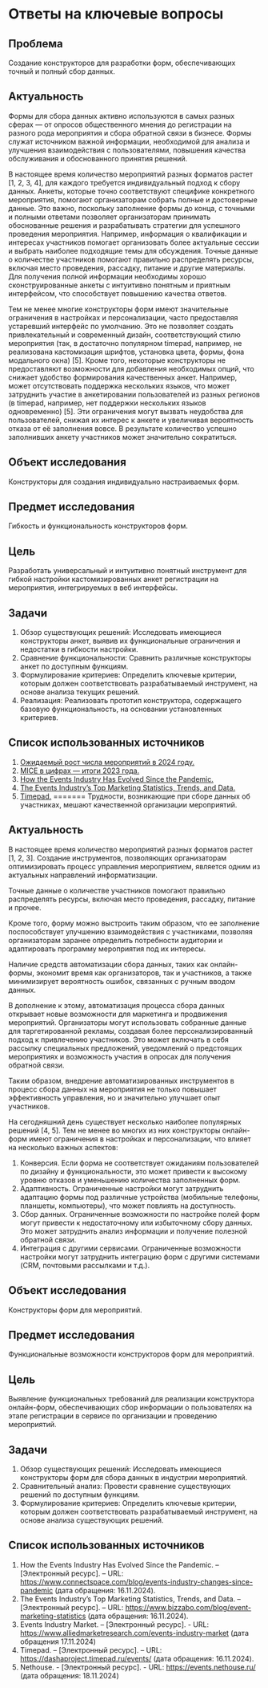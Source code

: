 # Ответы на ключевые вопросы

## Проблема

Создание конструкторов для разработки форм, обеспечивающих точный и полный сбор данных.

## Актуальность
Формы для сбора данных активно используются в самых разных сферах — от опросов общественного мнения до регистрации на разного рода мероприятия и сбора обратной связи в бизнесе. Формы служат источником важной информации, необходимой для анализа и улучшения взаимодействия с пользователями, повышения качества обслуживания и обоснованного принятия решений.

В настоящее время количество мероприятий разных форматов растет [1, 2, 3, 4], для каждого требуется индивидуальный подход к сбору данных. Анкеты, которые точно соответствуют специфике конкретного мероприятия, помогают организаторам собрать полные и достоверные данные. Это важно, поскольку заполнение формы до конца, с точными и полными ответами позволяет организаторам принимать обоснованные решения и разрабатывать стратегии для успешного проведения мероприятия. Например, информация о квалификации и интересах участников помогает организовать более актуальные сессии и выбрать наиболее подходящие темы для обсуждения. Точные данные о количестве участников помогают правильно распределять ресурсы, включая место проведения, рассадку, питание и другие материалы.
Для получения полной информации необходимы хорошо сконструированные анкеты с интуитивно понятным и приятным интерфейсом, что способствует повышению качества ответов. 

Тем не менее многие конструкторы форм имеют значительные ограничения в настройках и персонализации, часто предоставляя устаревший интерфейс по умолчанию. Это не позволяет создать привлекательный и современный дизайн, соответствующий стилю мероприятия (так, в достаточно популярном timepad, например, не реализована кастомизация шрифтов, установка цвета, формы, фона модального окна) [5]. Кроме того, некоторые конструкторы не предоставляют возможности для добавления необходимых опций, что снижает удобство формирования качественных анкет. Например, может отсутствовать поддержка нескольких языков, что может затруднить участие в анкетировании пользователей из разных регионов (в timepad, например, нет поддержки нескольких языков одновременно) [5].
Эти ограничения могут вызвать неудобства для пользователей, снижая их интерес к анкете и увеличивая вероятность отказа от её заполнения вовсе. В результате количество успешно заполнивших анкету участников может значительно сократиться.


## Объект исследования
Конструкторы для создания индивидуально настраиваемых форм.

## Предмет исследования
Гибкость и функциональность конструкторов форм.

## Цель
Разработать универсальный и интуитивно понятный инструмент для гибкой настройки кастомизированных анкет регистрации на мероприятия, интегрируемых в веб интерфейсы.

## Задачи
1. Обзор существующих решений: Исследовать имеющиеся конструкторы анкет, выявив их функциональные ограничения и недостатки в гибкости настройки.
2. Сравнение функциональности: Сравнить различные конструкторы анкет по доступным функциям.
2. Формулирование критериев: Определить ключевые критерии, которым должен соответствовать разрабатываемый инструмент, на основе анализа текущих решений.
3. Реализация: Реализовать прототип конструктора, содержащего базовую функциональность, на основании установленных критериев.

## Список использованных источников
1. [Ожидаемый рост числа мероприятий в 2024 году.](https://dzen.ru/a/ZWnchXv69RavxCeW)
2. [MICE в цифрах — итоги 2023 года.](https://adpass.ru/mice-v-tsifrah-itogi-2023-goda/)
3. [How the Events Industry Has Evolved Since the Pandemic.](https://www.connectspace.com/blog/events-industry-changes-since-pandemic)
4. [The Events Industry’s Top Marketing Statistics, Trends, and Data.](https://www.bizzabo.com/blog/event-marketing-statistics)
5. [Timepad.](https://dashaproject.timepad.ru/events/)
=======
Трудности, возникающие при сборе данных об участниках, мешают качественной организации мероприятий.

## Актуальность
В настоящее время количество мероприятий разных форматов растет [1, 2, 3]. Создание инструментов, позволяющих организаторам оптимизировать процесс управления мероприятием, является одним из актуальных направлений информатизации.

Точные данные о количестве участников помогают правильно распределять ресурсы, включая место проведения, рассадку, питание и прочее.

Кроме того, форму можно выстроить таким образом, что ее заполнение поспособствует улучшению взаимодействия с участниками, позволяя организаторам заранее определить потребности аудитории и адаптировать программу мероприятия под их интересы. 

Наличие средств автоматизации сбора данных, таких как онлайн-формы, экономит время как организаторов, так и участников, а также минимизирует вероятность ошибок, связанных с ручным вводом данных.

В дополнение к этому, автоматизация процесса сбора данных открывает новые возможности для маркетинга и продвижения мероприятий. Организаторы могут использовать собранные данные для таргетированной рекламы, создавая более персонализированный подход к привлечению участников. Это может включать в себя рассылку специальных предложений, уведомлений о предстоящих мероприятиях и возможность участия в опросах для получения обратной связи.

Таким образом, внедрение автоматизированных инструментов в процесс сбора данных на мероприятия не только повышает эффективность управления, но и значительно улучшает опыт участников.

На сегодняшний день существует несколько наиболее популярных решений [4, 5]. Тем не менее во многих из них конструкторы онлайн-форм имеют ограничения в настройках и персонализации, что влияет на несколько важных аспектов:
1. Конверсия. Если форма не соответствует ожиданиям пользователей по дизайну и функциональности, это может привести к высокому уровню отказов и уменьшению количества заполненных форм.
2. Адаптивность. Ограниченные настройки могут затруднить адаптацию формы под различные устройства (мобильные телефоны, планшеты, компьютеры), что может повлиять на доступность.
3. Сбор данных. Ограниченные возможности по настройке полей форм могут привести к недостаточному или избыточному сбору данных. Это может затруднить анализ информации и получение полезной обратной связи.
4. Интеграция с другими сервисами. Ограниченные возможности настройки могут затруднить интеграцию форм с другими системами (CRM, почтовыми рассылками и т.д.).

## Объект исследования
Конструкторы форм для мероприятий.

## Предмет исследования
Функциональные возможности конструкторов форм для мероприятий.

## Цель
Выявление функциональных требований для реализации конструктора онлайн-форм, обеспечивающих сбор информации о пользователях на этапе регистрации в сервисе по организации и проведению мероприятий.

## Задачи
1. Обзор существующих решений: Исследовать имеющиеся конструкторы форм для сбора данных в индустрии мероприятий.
2. Сравнительный анализ: Провести сравнение существующих решений по доступным функциям.
3. Формулирование критериев: Определить ключевые критерии, которым должен соответствовать разрабатываемый инструмент, на основе анализа существующих решений.

## Список использованных источников
1. How the Events Industry Has Evolved Since the Pandemic. – [Электронный ресурс]. – URL: https://www.connectspace.com/blog/events-industry-changes-since-pandemic (дата обращения: 16.11.2024).
2. The Events Industry’s Top Marketing Statistics, Trends, and Data. – [Электронный ресурс]. – URL: https://www.bizzabo.com/blog/event-marketing-statistics (дата обращения: 16.11.2024).
3. Events Industry Market. – [Электронный ресурс]. - URL: https://www.alliedmarketresearch.com/events-industry-market (дата обращения 17.11.2024)
4. Timepad. – [Электронный ресурс]. – URL: https://dashaproject.timepad.ru/events/ (дата обращения: 16.11.2024).
5. Nethouse. - [Электронный ресурс]. - URL: https://events.nethouse.ru/ (дата обращения: 18.11.2024)

